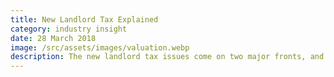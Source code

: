 ```yaml
---
title: New Landlord Tax Explained
category: industry insight
date: 28 March 2018
image: /src/assets/images/valuation.webp
description: The new landlord tax issues come on two major fronts, and it is important that landlords understand what they are getting into when they invest in property.
---
```

